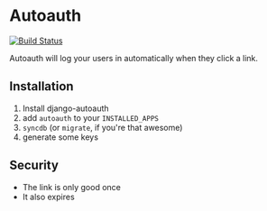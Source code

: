 # Autoauth

[![Build Status](https://secure.travis-ci.org/BrianHicks/autoauth.png?branch=develop)](http://travis-ci.org/BrianHicks/autoauth)

Autoauth will log your users in automatically when they click a link.

## Installation

1. Install django-autoauth
2. add ``autoauth`` to your ``INSTALLED_APPS``
3. ``syncdb`` (or ``migrate``, if you're that awesome)
4. generate some keys

## Security

 - The link is only good once
 - It also expires
